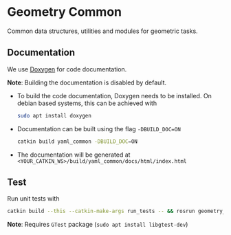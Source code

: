 # Geometry Common

Common data structures, utilities and modules for geometric tasks.

## Documentation

We use [Doxygen](https://www.doxygen.nl/index.html) for code documentation.

**Note**: Building the documentation is disabled by default.

- To build the code documentation, Doxygen needs to be installed. On debian based
  systems, this can be achieved with
  ```bash
  sudo apt install doxygen
  ```

- Documentation can be built using the flag `-DBUILD_DOC=ON`
  ```bash
  catkin build yaml_common -DBUILD_DOC=ON
  ```

- The documentation will be generated at
  `<YOUR_CATKIN_WS>/build/yaml_common/docs/html/index.html`

## Test

Run unit tests with

```bash
catkin build --this --catkin-make-args run_tests -- && rosrun geometry_common geometry_common_test
```

**Note**: Requires `GTest` package (`sudo apt install libgtest-dev`)
